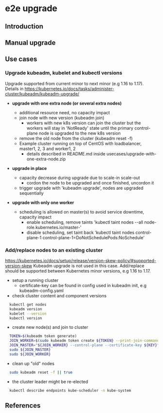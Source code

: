 # e2e upgrade 

## Introduction

## Manual upgrade

## Use cases
### Upgrade kubeadm, kubelet and kubectl versions
Upgrade supported from current minor to next minor (e.g 1.16 to 1.17).
Details in https://kubernetes.io/docs/tasks/administer-cluster/kubeadm/kubeadm-upgrade/

* **upgrade with one extra node (or several extra nodes)**
  * additional resource need, no capacity impact
  * join node with new version (kubeadm join)
    * workers with new k8s version can join the cluster but the workers will stay in 'NotReady' state until
      the primary control-plane node is upgraded to the new k8s version 
  * remove the old node from the cluster (kubeadm reset -f)
  * Example cluster running on top of CentOS with loadbalancer, master1, 2, 3 and worker1, 2
    * details described in README.md inside usecases/upgrade-with-one-extra-node.zip

* **upgrade in place**
  * capacity decrease during upgrade due to scale-in scale-out
    * cordon the node to be upgraded and once finished, uncordon it
  * trigger upgrade with 'kubeadm upgrade', nodes are upgraded sequentially
* **upgrade with only one worker**
  * scheduling is allowed on master(s) to avoid service downtime, capacity impact
    * enable scheduling, remove taints 'kubectl taint nodes --all node-role.kubernetes.io/master-'
    * disable scheduling, set taint back 'kubectl taint nodes control-plane-1 control-plane-1=DoNotSchedulePods:NoSchedule'

### Add/replace nodes to an existing cluster
https://kubernetes.io/docs/setup/release/version-skew-policy/#supported-version-skew
Kubeadm upgrade is not used in this case. Add/replace should be supported between Kubernetes minor versions, e.g 1.16 to 1.17.
* setup a running cluster
  * certificate-key can be found in config used in kubeadm init, e.g kubeadm-config.yaml
* check cluster content and component versions
```sh
  kubectl get nodes
  kubeadm version
  kubelet --version
  kubectl version
```
* create new node(s) and join to cluster
```sh
  TOKEN=$(kubeadm token generate)
  JOIN_WORKER=$(sudo kubeadm token create ${TOKEN} --print-join-command)
  JOIN_MASTER="${JOIN_WORKER} --control-plane --certificate-key ${KEY}"
  sudo ${JOIN_MASTER}
  sudo ${JOIN_WORKER}
```
* clean up "old" nodes
```sh
  sudo kubeadm reset -f || true
```
* the cluster leader might be re-elected
```sh
  kubectl describe endpoints kube-scheduler -n kube-system
```

## 

## References
